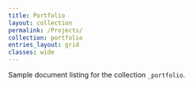 ```yaml
---
title: Portfolio
layout: collection
permalink: /Projects/
collection: portfolio
entries_layout: grid
classes: wide
---
```


Sample document listing for the collection `_portfolio`.
